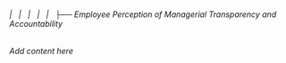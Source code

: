 ###### |   |   |   |   |   ├── Employee Perception of Managerial Transparency and Accountability

*Add content here*